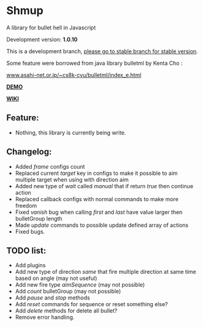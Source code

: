# Shmup
A library for bullet hell in Javascript

Development version: **1.0.10**

This is a development branch, [please go to stable branch for stable version](https://github.com/Trung0246/Shmup/tree/stable).

Some feature were borrowed from java library bulletml by Kenta Cho :

www.asahi-net.or.jp/~cs8k-cyu/bulletml/index_e.html

[**DEMO**](http://codepen.io/Trung0246/pen/EgAyRZ)

[**WIKI**](https://github.com/Trung0246/Shmup/wiki)

## Feature:
* Nothing, this library is currently being write.

## Changelog:
* Added *frame* configs count
* Replaced current *target* key in configs to make it possible to aim multiple target when using with direction aim
* Added new type of *wait* called *manual* that if return *true* then continue action
* Replaced callback configs with normal commands to make more freedom
* Fixed *vanish* bug when calling *first* and *last* have value larger then bulletGroup length
* Made *update* commands to possible update defined array of actions
* Fixed bugs.

## TODO list:
* Add plugins
* Add new type of direction *same* that fire multiple direction at same time based on angle (may not useful)
* Add new fire type *aimSequence* (may not possible)
* Add *count* bulletGroup (may not possible)
* Add *pause* and *stop* methods
* Add *reset* commands for sequence or reset something else?
* Add *delete* methods for delete all bullet?
* Remove error handling.
